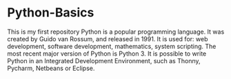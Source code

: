 # Python-Basics

This is my first repository
Python is a popular programming language. 
It was created by Guido van Rossum, and released in 1991.
It is used for: web development, software development, mathematics, system scripting.
The most recent major version of Python is Python 3.
It is possible to write Python in an Integrated Development Environment, such as Thonny, Pycharm, Netbeans or Eclipse.
